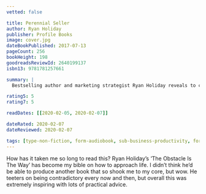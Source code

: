 ```yaml
---
vetted: false

title: Perennial Seller
author: Ryan Holiday
publisher: Profile Books
image: cover.jpg
dateBookPublished: 2017-07-13
pageCount: 256
bookHeight: 198
goodreadsReviewId: 2640199137
isbn13: 9781781257661

summary: |
  Bestselling author and marketing strategist Ryan Holiday reveals to creatives of all stripes--authors, entrepreneurs, musicians, filmmakers, fine artists--how a classic work is made and marketed. In Hollywood, a movie is given a single weekend to succeed before being written off. In Silicon Valley, a startup is a failure if it doesn't go viral or rake in venture capital from the start. In publishing, a book that took years to write is given less than three months to sink or swim. These brutally shortsighted attitudes have choked the world with instructions for engineering a flash-in-the-pan and littered the media landscape with fads and flops. Meanwhile, the greats, the stalwarts, the household names, are those who focus on a singularly different, possibly heretical, idea: that their work can and should last. For instance, Zildjian has been one of the premier makers of cymbals since its founding in 1623--and shows no signs of quitting. Iron Maiden has filled stadiums for forty years, moving some 85 million albums without the help of radio or television. Robert Greene's first book, The 48 Laws of Power, didn't hit the bestseller lists until over a decade after it was first released, and since then has sold more than 1 million copies worldwide. These works Ryan Holiday calls Perennial Sellers. They exist in every creative industry--timeless, dependable resources and unsung moneymakers, paying like blue chip annuities. Like gold or land, they increase in value over time, outlasting and outreaching any competition. And they're not flukes or lucky breaks--they were built to last from the outset. Holiday shows readers how to make and market their own classic work. Featuring interviews with some of the world's greatest creatives, and grounded in a deep study of the classics in every genre, this exciting new book empowers readers with a foundational set of innovative principles. Whether you have a book or a business, a song or the next great screenplay, this book reveals the recipe for perennial success.

rating5: 5
rating7: 5

readDates: [[2020-02-05, 2020-02-07]]

dateRated: 2020-02-07
dateReviewed: 2020-02-07

tags: [type-non-fiction, form-audiobook, sub-business-productivity, form-paperback]
---
```


How has it taken me so long to read this? Ryan Holiday’s ‘The Obstacle Is The Way’ has become my bible on how to approach life. I didn’t think he’d be able to produce another book that so shook me to my core, but wow. He teeters on being contradictory every now and then, but overall this was extremely inspiring with lots of practical advice.

